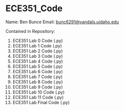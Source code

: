 # ECE351_Code
Name:   Ben Bunce
Email:  bunc6291@vandals.uidaho.edu

Contained in Repository:
1. ECE351 Lab 0 Code (.py)
2. ECE351 Lab 1 Code (.py)
3. ECE351 Lab 2 Code (.py)
4. ECE351 Lab 3 Code (.py)
5. ECE351 Lab 4 Code (.py)
6. ECE351 Lab 5 Code (.py)
7. ECE351 Lab 6 Code (.py)
8. ECE351 Lab 7 Code (.py)
9. ECE351 Lab 8 Code (.py)
10. ECE351 Lab 9 Code (.py)
11. ECE351 Lab 10 Code (.py)
12. ECE351 Lab 11 Code (.py)
13. ECE351 Lab Final Code (.py)
